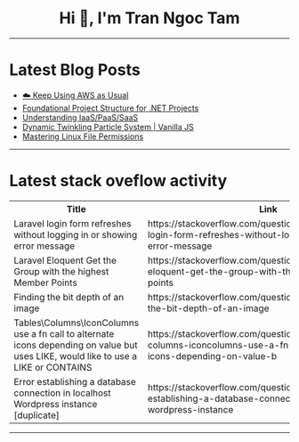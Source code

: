 <h1 align="center">Hi 👋, I'm Tran Ngoc Tam</h1>

---

# Latest Blog Posts 
<!-- BLOG-POST-LIST:START -->
- [☁️ Keep Using AWS as Usual](https://dev.to/wiseai/keep-using-aws-as-usual-3dk6)
- [Foundational Project Structure for .NET Projects](https://dev.to/georgekobaidze/foundational-project-structure-for-net-projects-3dn3)
- [Understanding IaaS/PaaS/SaaS](https://dev.to/tak089/understanding-iaaspaassaas-4m5g)
- [Dynamic Twinkling Particle System | Vanilla JS](https://dev.to/preetha_vaishnavi_2b82358/dynamic-twinkling-particle-system-vanilla-js-2bmi)
- [Mastering Linux File Permissions](https://dev.to/kmsaifullah/mastering-linux-file-permissions-4hoo)
<!-- BLOG-POST-LIST:END -->

---

# Latest stack oveflow activity
<table>
  <tr><th>Title</th><th>Link</th></tr>
  <!-- STACKOVERFLOW:START --><tr><td>Laravel login form refreshes without logging in or showing error message</td><td>https://stackoverflow.com/questions/79605710/laravel-login-form-refreshes-without-logging-in-or-showing-error-message</td></tr><tr><td>Laravel Eloquent Get the Group with the highest Member Points</td><td>https://stackoverflow.com/questions/79605633/laravel-eloquent-get-the-group-with-the-highest-member-points</td></tr><tr><td>Finding the bit depth of an image</td><td>https://stackoverflow.com/questions/79605276/finding-the-bit-depth-of-an-image</td></tr><tr><td>Tables\Columns\IconColumns use a fn call to alternate icons depending on value but uses LIKE, would like to use a LIKE or CONTAINS</td><td>https://stackoverflow.com/questions/79605229/tables-columns-iconcolumns-use-a-fn-call-to-alternate-icons-depending-on-value-b</td></tr><tr><td>Error establishing a database connection in localhost Wordpress instance [duplicate]</td><td>https://stackoverflow.com/questions/79605080/error-establishing-a-database-connection-in-localhost-wordpress-instance</td></tr><!-- STACKOVERFLOW:END -->
</table>

---


